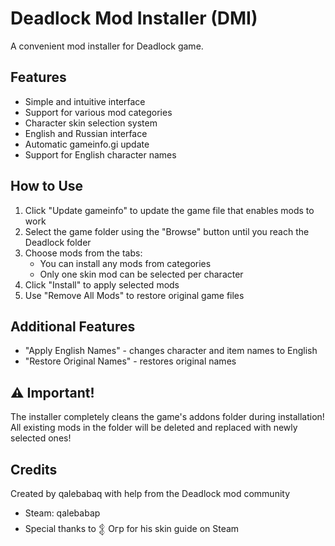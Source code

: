 # Deadlock Mod Installer (DMI)

A convenient mod installer for Deadlock game.

## Features

- Simple and intuitive interface
- Support for various mod categories
- Character skin selection system
- English and Russian interface
- Automatic gameinfo.gi update
- Support for English character names

## How to Use

1. Click "Update gameinfo" to update the game file that enables mods to work
2. Select the game folder using the "Browse" button until you reach the Deadlock folder
3. Choose mods from the tabs:
   - You can install any mods from categories
   - Only one skin mod can be selected per character
4. Click "Install" to apply selected mods
5. Use "Remove All Mods" to restore original game files

## Additional Features

- "Apply English Names" - changes character and item names to English
- "Restore Original Names" - restores original names

## ⚠️ Important!

The installer completely cleans the game's addons folder during installation!
All existing mods in the folder will be deleted and replaced with newly selected ones!

## Credits

Created by qalebabaq with help from the Deadlock mod community
- Steam: qalebabap
- Special thanks to 𒉭 Огр for his skin guide on Steam
